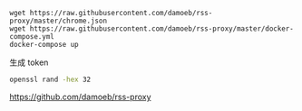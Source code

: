 ```bsh
wget https://raw.githubusercontent.com/damoeb/rss-proxy/master/chrome.json
wget https://raw.githubusercontent.com/damoeb/rss-proxy/master/docker-compose.yml
docker-compose up
```

生成 token

```bash
openssl rand -hex 32
```

https://github.com/damoeb/rss-proxy

